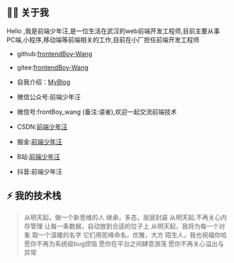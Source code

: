 ## 👨‍🚒 关于我

Hello ,我是前端少年汪,是一位生活在武汉的web前端开发工程师,目前主要从事 PC端,小程序,移动端等前端相关的工作,目前在小厂担任前端开发工程师

- github:[frontendBoy-Wang](https://github.com/frontendBoy-Wang)

- gitee:[frontendBoy-Wang ](https://github.com/frontendBoy-Wang)

- 自我介绍：[MyBlog](https://frontendboy-wang.github.io/)

- 微信公众号:前端少年汪 

- 微信号:frontBoy_wang  (备注:语雀),欢迎一起交流前端技术

- CSDN:[前端少年汪](https://blog.csdn.net/qq_44647871?spm=1000.2115.3001.5343)

- 掘金:[前端少年汪](https://juejin.cn/user/3570847174897447)

- B站:[前端少年汪](https://space.bilibili.com/392982262)

- 抖音:前端少年汪



## ⚡ 我的技术栈



> 从明天起，做一个新思维的人 继承，多态，层层封装 从明天起,不再关心内存管理 让每一条数据，自动放到合适的位子上 从明天起，我将为每一个对象 取一个温暖的名字 它们用驼峰命名，优雅，大方 陌生人，我也祝福你哈 愿你不再为系统级bug烦恼 愿你在平台之间肆意游荡 愿你不再关心溢出与异常
